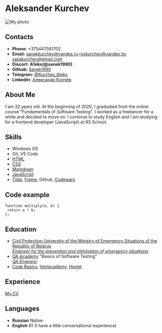 Aleksander Kurchev
==================
![My photo](https://sun9-15.userapi.com/impg/UsbvNNL9xRH60PfOAK2SWKwDoewu6W1Z-g-J2g/hTuk1MI5jAA.jpg?size=1516x1031&quality=95&sign=0de28bcfa30138f2cdff7f1be9110bc5&type=album)

Contacts
--------
* __Phone:__ +375447581702
* __Email:__ 
    sanekkurchev@yandex.ru
    rsskurchev@yandex.by
    sasakurchev@gmail.com
* __Discort:__ **A1eks(@sanek1990)**
* __Github:__ [Sanek1990](https://github.com/Sanek1990 "Github profile")
* __Telegram:__ [@Kurchev_Aleks](https://t.me/Kurchev_Aleks "Telegram")
* __Linkedin:__ [Александр Курчёв](https://www.linkedin.com/in/%D0%B0%D0%BB%D0%B5%D0%BA%D1%81%D0%B0%D0%BD%D0%B4%D1%80-%D0%BA%D1%83%D1%80%D1%87%D1%91%D0%B2-700710197/ "Linkedin profile")

About Me
--------
I'am 32 years old. At the beginning of 2020, I graduated from the online course "Fundamentals of Software Testing". I worked as a freelancer for a while and decided to move on. I continue to study English and I'am studying for a frontend developer (JavaScript) at RS School.

Skills
------
+ Windows OS
+ Git, VS Code
+ [HTML](https://htmlacademy.ru/study "htmlacademy")
+ [CSS](https://htmlacademy.ru/study "htmlacademy")
+ [Markdown](https://evileg.com/ru/pages/markdown/#Links "EVILEG")
+ [JavaScript](https://ru.code-basics.com/ "Code Basics")
+ [Tilda](https://tilda.cc/projects/?projectid=5672181 "Tilda"), [Figma](https://www.figma.com/files/recent?fuid=1115581774985894154 "Figma"), Github, [Codewars](https://www.codewars.com/users/Sanek1990 "Codewars")

Code example
----
```
function multiply(a, b) {
 return a * b;
};
```
Education
----
- [Civil Protection University of the Ministry of Emergency Situations of the Republic of Belarus](https://ucp.by/ "UNIVERSITY OF CIVIL PROTECTION")  
    [*Engineer for the prevention and elimination of emergency situations*](https://disk.yandex.ru/i/bKQUQjNw1o18tw "diploma")
- [QA Academy](https://qa-academy.by/ "QA Academy") "Basics of Software Testing"  
    [*QA Engineer*](https://disk.yandex.ru/i/_3PNz15qPzZ7WA "certificate")
- [Code Basics](https://ru.code-basics.com/ "Code Basics"), [htmlacademy](https://htmlacademy.ru/study "htmlacademy"), [Hexlet](https://ru.hexlet.io/my "Hexlet")

Experience
-----
[My CV](https://github.com/Sanek1990?tab=projects "My projects")

Languages
----
+ __Russian__ Native
+ **English** B1 (I have a little conversational experience)